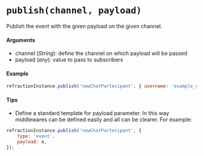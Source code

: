 # `publish(channel, payload)`

Publish the event with the given payload on the given channel.

#### Arguments

- channel (*String*): define the channel on which payload will be passed
- payload (*any*): value to pass to subscribers

#### Example

```js
refractionInstance.publish('newChatPartecipant', { username: 'example_user' });
```

#### Tips

* Define a standard template for payload parameter. In this way middlewares can be defined easily and all can be clearer. For example:
```js
refractionInstance.publish('newChatPartecipant', {
    type: 'event',
    payload: e,
});
```
